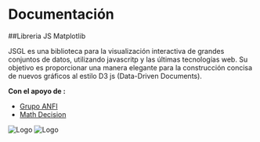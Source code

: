 # Documentación 

##Libreria JS Matplotlib

JSGL es una biblioteca para la visualización interactiva de grandes conjuntos de datos, utilizando javascritp y las últimas tecnologías web. Su objetivo es proporcionar una manera elegante para la construcción concisa de nuevos gráficos al estilo  D3 js (Data-Driven Documents).





**Con el apoyo de :**
* [Grupo ANFI](http://www.grupoanfi.com) 
* [Math Decision](http://www.mathdecision.com) 

![Logo](http://www.grupoanfi.com/images/zt_genius/images/Logo%20Anfi.jpg)
![Logo](http://www.mathdecision.com/images/logomath.png)
